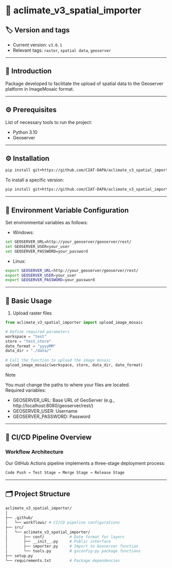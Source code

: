 
# 📘 aclimate_v3_spatial_importer

## 🏷️ Version and tags
- Current version: `v3.0.1`
- Relevant tags: `raster`, `spatial data`, `geoserver`

---

## 📌 Introduction

Package developed to facilitate the upload of spatial data to the Geoserver platform in ImageMosaic format.

---

## ⚙️ Prerequisites

List of necessary tools to run the project:
- Python 3.10
- Geoserver

---

## ⚙️ Installation

```bash
pip install git+https://github.com/CIAT-DAPA/aclimate_v3_spatial_importer
```

To install a specific version:

```bash
pip install git+https://github.com/CIAT-DAPA/aclimate_v3_spatial_importer@v3.0.1
```

---

## 🔐 Environment Variable Configuration

Set environmental variables as follows:

- Windows:
```bash
set GEOSERVER_URL=http://your_geoserver/geoserver/rest/
set GEOSERVER_USER=your_user
set GEOSERVER_PASSWORD=your_password
```

- Linux:
```bash
export GEOSERVER_URL=http://your_geoserver/geoserver/rest/
export GEOSERVER_USER=your_user
export GEOSERVER_PASSWORD=your_password
```

---

## 🚀 Basic Usage

1. Upload raster files

```python
from aclimate_v3_spatial_importer import upload_image_mosaic

# Define required parameters
workspace = "test"
store = "test_store"
date_format = "yyyyMM"
data_dir = "./data/"
    
# Call the function to upload the image mosaic
upload_image_mosaic(workspace, store, data_dir, date_format)
```

> [!NOTE]  
>  You must change the paths to where your files are located.  
>  Required variables:
> - GEOSERVER_URL: Base URL of GeoServer (e.g., http://localhost:8080/geoserver/rest/)
> - GEOSERVER_USER: Username
> - GEOSERVER_PASSWORD: Password

---

## 🔄 CI/CD Pipeline Overview

### Workflow Architecture

Our GitHub Actions pipeline implements a three-stage deployment process:

```bash
Code Push → Test Stage → Merge Stage → Release Stage
```

---

## 🗂️ Project Structure

```bash
aclimate_v3_spatial_importer/
│
├── .github/
│   └── workflows/ # CI/CD pipeline configurations
├── src/
│   └── aclimate_v3_spatial_importer/
│       ├── conf/           # Date format for layers
│       ├── __init__.py     # Public interface
│       ├── importer.py     # Import to Geoserver function
│       └── tools.py        # gsconfig-py package functions
├── setup.py
└── requirements.txt        # Package dependencies
```
